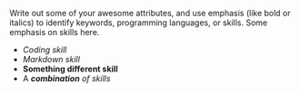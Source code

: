 Write out some of your awesome attributes, and use emphasis (like bold or italics) to identify keywords, programming languages, or skills.
Some emphasis on skills here.
* *Coding skill*
* _Markdown skill_
* **Something different skill**
* A _**combination** of skills_
